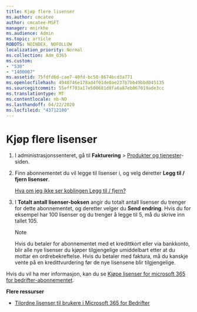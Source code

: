 ```yaml
---
title: Kjøp flere lisenser
ms.author: cmcatee
author: cmcatee-MSFT
manager: mnirkhe
ms.audience: Admin
ms.topic: article
ROBOTS: NOINDEX, NOFOLLOW
localization_priority: Normal
ms.collection: Adm_O365
ms.custom:
- "530"
- "1400007"
ms.assetid: 75fdfd6d-cae7-40fd-bc50-8674bcd3a771
ms.openlocfilehash: 4940746e178ad4f01de0ae237b7bb49bbd045135
ms.sourcegitcommit: 55eff703a17e500681d8fa6a87eb067019ade3cc
ms.translationtype: MT
ms.contentlocale: nb-NO
ms.lasthandoff: 04/22/2020
ms.locfileid: "43712180"
---
```

# <a name="buy-additional-licenses"></a>Kjøp flere lisenser

1. I administrasjonssenteret, gå til **Fakturering** \> [Produkter og tjenester](https://go.microsoft.com/fwlink/p/?linkid=842054)-siden.

2. Finn abonnementet du vil legge til lisenser i, og velg deretter **Legg til / fjern lisenser**.

    [Hva om jeg ikke ser koblingen Legg til / fjern?](https://docs.microsoft.com/office365/admin/subscriptions-and-billing/buy-licenses#what-if-i-dont-see-the-addremove-licenses-link)

3. I **Totalt antall lisenser-boksen** angir du totalt antall lisenser du trenger for dette abonnementet, og deretter velger du **Send endring**. Hvis du for eksempel har 100 lisenser og du trenger å legge til 5, må du skrive inn tallet 105.

    > [!NOTE]
    > Hvis du betaler for abonnementet med et kredittkort eller via bankkonto, blir alle nye lisenser du kjøper tilgjengelige umiddelbart etter at du mottar en ordrebekreftelse. Hvis du betaler med faktura, må du kanskje vente på en kredittvurdering før de nye lisensene blir tilgjengelige.

Hvis du vil ha mer informasjon, kan du se [Kjøpe lisenser for microsoft 365 for bedrifter-abonnementet](https://docs.microsoft.com/office365/admin/subscriptions-and-billing/buy-licenses).  

**Flere ressurser**

- [Tilordne lisenser til brukere i Microsoft 365 for Bedrifter](https://docs.microsoft.com/office365/admin/subscriptions-and-billing/assign-licenses-to-users)